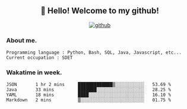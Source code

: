 <h2 align="center">👋 Hello! Welcome to my github! </h2>
<p align="center">
  <a href="https://github.com/usergwen"><img src="https://img.shields.io/badge/GitHub-24292e" alt="github"></a>
</p>

### About me.

```Plain Text
Programming language : Python, Bash, SQL, Java, Javascript, etc...
Current occupation : SDET
```
### Wakatime in week.

<!--START_SECTION:waka-->
```text
JSON       1 hr 2 mins     █████████████▒░░░░░░░░░░░   53.69 % 
Java       33 mins         ███████░░░░░░░░░░░░░░░░░░   28.25 % 
YAML       18 mins         ████░░░░░░░░░░░░░░░░░░░░░   16.10 % 
Markdown   2 mins          ▒░░░░░░░░░░░░░░░░░░░░░░░░   01.75 % 
```
<!--END_SECTION:waka-->
